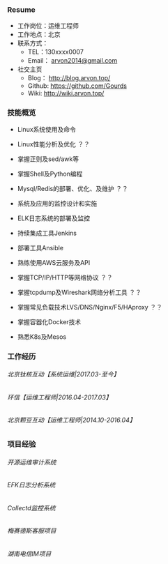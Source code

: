 ### Resume

- 工作岗位：运维工程师
- 工作地点：北京
- 联系方式：
  - TEL：130xxxx0007
  - Email： arvon2014@gmail.com
- 社交主页
  - Blog： http://blog.arvon.top/
  - Github: https://github.com/Gourds
  - Wiki: http://wiki.arvon.top/

### 技能概览

- Linux系统使用及命令

- Linux性能分析及优化      ？？

- 掌握正则及sed/awk等

- 掌握Shell及Python编程

- Mysql/Redis的部署、优化、及维护        ？？

- 系统及应用的监控设计和实施

- ELK日志系统的部署及监控

- 持续集成工具Jenkins

- 部署工具Ansible

- 熟练使用AWS云服务及API

- 掌握TCP/IP/HTTP等网络协议      ？？

- 掌握tcpdump及Wireshark网络分析工具   ？？

- 掌握常见负载技术LVS/DNS/Nginx/F5/HAproxy      ？？

- 掌握容器化Docker技术

- 熟悉K8s及Mesos

### 工作经历

###### 北京钛核互动【系统运维|2017.03-至今】

###### 环信【运维工程师|2016.04-2017.03】

###### 北京颗豆互动【运维工程师|2014.10-2016.04】

### 项目经验

###### 开源运维审计系统

###### EFK日志分析系统

###### Collectd监控系统

###### 梅赛德斯客服项目

###### 湖南电信IM项目
